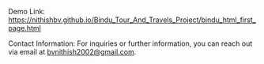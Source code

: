 


Demo Link:
https://nithishbv.github.io/Bindu_Tour_And_Travels_Project/bindu_html_first_page.html

Contact Information:
For inquiries or further information, you can reach out via email at bvnithish2002@gmail.com.
